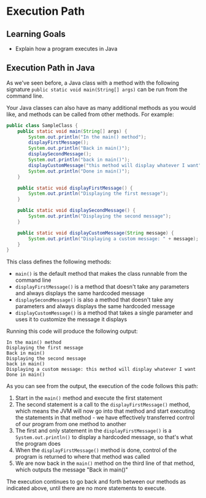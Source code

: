 # Execution Path

## Learning Goals

- Explain how a program executes in Java

## Execution Path in Java

As we've seen before, a Java class with a method with the following signature `public static void main(String[] args)` can be run from the command line. 

Your Java classes can also have as many additional methods as you would like, and methods can be called from other methods. For example: 

```java 
public class SampleClass { 
    public static void main(String[] args) {
        System.out.println("In the main() method");
        displayFirstMessage();
        System.out.println("Back in main()");
        displaySecondMessage();
        System.out.println("back in main()");
        displayCustomMessage("this method will display whatever I want");
        System.out.println("Done in main()");
    }

    public static void displayFirstMessage() {
        System.out.println("Displaying the first message");
    }

    public static void displaySecondMessage() {
        System.out.println("Displaying the second message");
    }

    public static void displayCustomMessage(String message) {
        System.out.println("Displaying a custom message: " + message);
    }
}
```

This class defines the following methods: 

- `main()` is the default method that makes the class runnable from the command line 
- `displayFirstMessage()` is a method that doesn't take any parameters and always displays the same hardcoded message 
- `displaySecondMessage()` is also a method that doesn't take any parameters and always displays the same hardcoded message
- `displayCustomMessage()` is a method that takes a single parameter and uses it to customize the message it displays 

Running this code will produce the following output: 

```
In the main() method
Displaying the first message
Back in main()
Displaying the second message
back in main()
Displaying a custom message: this method will display whatever I want
Done in main()
```

As you can see from the output, the execution of the code follows this path: 

1. Start in the `main()` method and execute the first statement 
2. The second statement is a call to the `displayFirstMessage()` method, which means the JVM will now 
go into that method and start executing the statements in that method - we have effectively transferred control 
of our program from one method to another 
3. The first and only statement in the `displayFirstMessage()` is a `System.out.println()` to display a hardcoded 
message, so that's what the program does
4. When the `displayFirstMessage()` method is done, control of the program is returned to where that method was called 
5. We are now back in the `main()` method on the third line of that method, which outputs the message "Back in main()"

The execution continues to go back and forth between our methods as indicated above, until there are no more statements
to execute.
